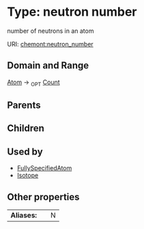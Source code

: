 
# Type: neutron number


number of neutrons in an atom

URI: [chemont:neutron_number](http://w3id.org/chemontneutron_number)


## Domain and Range

[Atom](Atom.md) ->  <sub>OPT</sub> [Count](types/Count.md)

## Parents


## Children


## Used by

 * [FullySpecifiedAtom](FullySpecifiedAtom.md)
 * [Isotope](Isotope.md)

## Other properties

|  |  |  |
| --- | --- | --- |
| **Aliases:** | | N |


